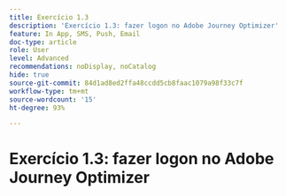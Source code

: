 ```yaml
---
title: Exercício 1.3
description: 'Exercício 1.3: fazer logon no Adobe Journey Optimizer'
feature: In App, SMS, Push, Email
doc-type: article
role: User
level: Advanced
recommendations: noDisplay, noCatalog
hide: true
source-git-commit: 84d1ad8ed2ffa48ccdd5cb8faac1079a98f33c7f
workflow-type: tm+mt
source-wordcount: '15'
ht-degree: 93%

---
```



# Exercício 1.3: fazer logon no Adobe Journey Optimizer
